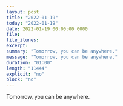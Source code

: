 ```yaml
---
layout: post
title: "2022-01-19"
today: "2022-01-19"
date: 2022-01-19 00:00:00 0000
file:
file_itunes:
excerpt:
summary: "Tomorrow, you can be anywhere."
message: "Tomorrow, you can be anywhere."
duration: "01:00"
length: "11444"
explicit: "no"
block: "no"
---
```

Tomorrow, you can be anywhere.

